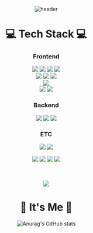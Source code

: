 <div align="center">


![header](https://capsule-render.vercel.app/api?type=Slice&color=gray&height=300&section=header&text=-LeeJungHoon-&fontSize=60&fontColor=808080)
<!--![header](https://capsule-render.vercel.app/api?type=waving&color=6994CDEE&text=&animation=twinkling&height=80)[![Typing SVG](https://readme-typing-svg.demolab.com?font=Alkatra&weight=500&size=45&duration=3500&pause=3&color=6994CDEE&center=false&vCenter=false&multiline=true&repeat=true&width=1000&height=100&lines=Welcome+to+bi-sz's+GitHub!👋)](https://git.io/typing-svg)-->




<h1>💻 Tech Stack 💻</h1>

<h3><strong>Frontend</strong></h3>
<img src="https://img.shields.io/badge/react-61DAFB?style=for-the-badge&logo=react&logoColor=FFF"/> <!-- 리액트 -->
<img src="https://img.shields.io/badge/chakraui-319795?style=for-the-badge&logo=chakraui&logoColor=FFF"/> <!-- 차크라UI -->
<img src="https://img.shields.io/badge/axios-5A29E4?style=for-the-badge&logo=axios&logoColor=FFF"/> <!-- AXIOS -->
<img src="https://img.shields.io/badge/typescript-3178C6?style=for-the-badge&logo=typescript&logoColor=FFF" /> <!-- 타입스크립트 -->

<br/>
<img src="https://img.shields.io/badge/HTML5-E34F26?style=for-the-badge&logo=html5&logoColor=FFF"/> <!-- HTML -->
<img src="https://img.shields.io/badge/CSS3-1572B6?style=for-the-badge&logo=css3&logoColor=FFF"/> <!-- CSS -->
<img src="https://img.shields.io/badge/Javascript-F7DF1E?style=for-the-badge&logo=javascript&logoColor=FFF"/> <!-- JavaScript -->

<br/>
<img src="https://img.shields.io/badge/tailwindcss-06B6D4?style=for-the-badge&logo=tailwindcss&logoColor=FFF"/> <!-- 테일윈드CSS -->

<br/>
<img src="https://img.shields.io/badge/flutter-02569B?style=for-the-badge&logo=flutter&logoColor=FFF" /> <!-- 플러터 -->
<img src="https://img.shields.io/badge/react native-61DAFB?style=for-the-badge&logo=react&logoColor=FFF"/> <!-- 리액트 네이티브 -->



<h3><strong>Backend</strong></h3>
<img src="https://img.shields.io/badge/SpringBoot-green?style=for-the-badge&logo=springboot&logoColor=6DB33F"/> <!-- 스프링부트 -->
<img src="https://img.shields.io/badge/java-007396?style=for-the-badge&logo=OpenJDK&logoColor=white"> <!-- 자바 -->
<img src="https://img.shields.io/badge/mariadb-003545?style=for-the-badge&logo=mariadb&logoColor=FFF"/> <!-- 마리아DB -->

<h3><strong>ETC</strong></h3>
<img src="https://img.shields.io/badge/GitHub-EAEAEA?style=for-the-badge&logo=github&logoColor=000"/> <!-- 깃허브 -->
<img src="https://img.shields.io/badge/git-F05032?style=for-the-badge&logo=Git&logoColor=FFF"/> <!-- 깃 -->

<br/> 

<img src="https://img.shields.io/badge/ec2-FF9900?style=for-the-badge&logo=amazonec2&logoColor=FFF"/> <!-- EC2 --> 
<img src="https://img.shields.io/badge/RDS-527FFF?style=for-the-badge&logo=amazonrds&logoColor=FFF"/> <!-- RDS -->
<img src="https://img.shields.io/badge/S3-569A31?style=for-the-badge&logo=amazons3&logoColor=FFF"/> <!-- S3 -->
<img src="https://img.shields.io/badge/postman-FF6C37?style=for-the-badge&logo=postman&logoColor=FFF"/></a> <!-- 포스트맨 -->

<br/>
<br/>

<img src="https://github-readme-stats.vercel.app/api/top-langs/?username=gns14585&layout=compact&theme=omni"/>

<h1>🌹 It's Me 🌹</h1>

![Anurag's GitHub stats](https://github-readme-stats.vercel.app/api?username=gns14585&show_icons=true&theme=omni)

</div>
